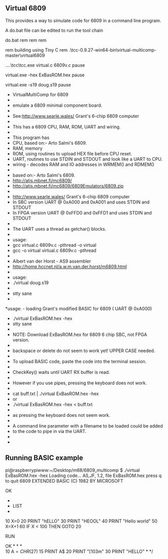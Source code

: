 ## Virtual 6809 

This provides a way to simulate code for 6809 in a command line program.

A do.bat file can be edited to run the tool chain

 do.bat
 rem
 rem
 rem

 rem building using Tiny C 
 rem .\tcc-0.9.27-win64-bin\virtual-multicomp-master\virtual6809

 ..\..\tcc\tcc.exe virtual.c 6809v.c
 pause

 virtual.exe -hex ExBasROM.hex
 pause

 virtual.exe -s19 doug.s19
 pause


 * VirtualMultiComp for 6809
 * 
 * emulate a 6809 minimal component board.
 * 
 * See:http://www.searle.wales/ Grant's 6-chip 6809 computer
 * 
 * This has a 6809 CPU, RAM, ROM, UART and wiring.
 * 
 * This program has 
 * 	CPU, based on:- Arto Salmi's 6809.
 * 	RAM, memory
 * 	ROM, using routines to upload HEX file before CPU reset.
 *  UART, routines to use STDIN and STDOUT and look like a UART to CPU.	
 *  wiring - decodes RAM and IO addresses in WRMEM() and RDMEM()
 *
 * based on:- Arto Salmi's 6809.
 * http://atjs.mbnet.fi/mc6809/		
 * http://atjs.mbnet.fi/mc6809/6809Emulators/6809.zip
 * 
 * http://www.searle.wales/ Grant's 6-chip 6809 computer
 * In SBC  version UART @ 0xA000 and 0xA001 and uses STDIN and STDOUT
 * In FPGA version UART @ 0xFFD0 and 0xFFD1 and uses STDIN and STDOUT
 * 
 * The UART uses a thread as getchar() blocks.
 * 
 * usage: 
 * gcc virtual.c 6809v.c -pthread -o virtual
 * gcc -o virtual virtual.c 6809v.c -pthread 
 *
 * Albert van der Horst - AS9 assembler
 * http://home.hccnet.nl/a.w.m.van.der.horst/m6809.html
 * 
 * usage:
 * ./virtual doug.s19
 * 
 * stty sane
 * 
 *usage: - loading Grant's modified BASIC for 6809 ( UART @ 0xA000)
 * ./virtual ExBasROM.hex -hex
 * stty sane
 * 
 * NOTE: Download ExBasROM.hex for 6809 6 chip SBC, not FPGA version.
 * 
 * backspace or delete do not seem to work yet! UPPER CASE needed.
 * 
 * To upload BASIC code, paste the code into the terminal session.
 * 
 * CheckKey() waits until UART RX buffer is read.
 * 
 * However if you use pipes, pressing the keyboard does not work.
 *
 * cat buff.txt | ./virtual ExBasROM.hex -hex 
 * or
 *  ./virtual ExBasROM.hex -hex < buff.txt
 * 
 * as pressing the keyboard does not seem work.
 *  
 * A command line parameter with a filename to be loaded could be added
 * to the code to pipe in via the UART.
 * 
 * 

## Running BASIC example

pi@raspberrypiwww:~/Desktop/m68/6809_multicomp $ ./virtual ExBasROM.hex -hex
Loading code...
AS,JF, 1.2, file ExBasROM.hex     press q to quit 
6809 EXTENDED BASIC
(C) 1982 BY MICROSOFT

OK

  * 
  * LIST
  * 
10 X=0
20 PRINT "hELLO"
30 PRINT "HEOOL"
40 PRINT "Hello world"
50 X=X+1
60 IF X < 100 THEN GOTO 20
 
RUN 

OK
* 
* 
*  
10 A$=CHR$(27)
15 PRINT A$
20 PRINT "[103m"
30 PRINT "HELLO"
* 
*/
